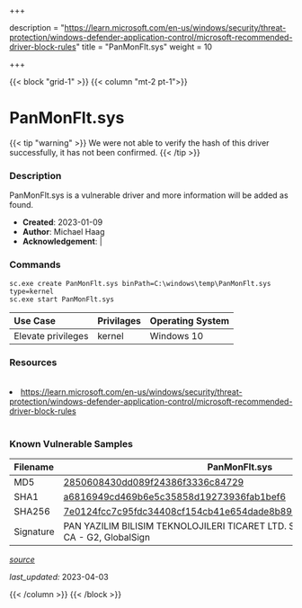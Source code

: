 +++

description = "https://learn.microsoft.com/en-us/windows/security/threat-protection/windows-defender-application-control/microsoft-recommended-driver-block-rules"
title = "PanMonFlt.sys"
weight = 10

+++


{{< block "grid-1" >}}
{{< column "mt-2 pt-1">}}


# PanMonFlt.sys 


{{< tip "warning" >}}
We were not able to verify the hash of this driver successfully, it has not been confirmed.
{{< /tip >}}


### Description

PanMonFlt.sys is a vulnerable driver and more information will be added as found.

- **Created**: 2023-01-09
- **Author**: Michael Haag
- **Acknowledgement**:  | [](https://twitter.com/)

### Commands

```
sc.exe create PanMonFlt.sys binPath=C:\windows\temp\PanMonFlt.sys type=kernel
sc.exe start PanMonFlt.sys
```

| Use Case | Privilages | Operating System | 
|:---- | ---- | ---- |
| Elevate privileges | kernel | Windows 10 |

### Resources
<br>
<li><a href=" https://learn.microsoft.com/en-us/windows/security/threat-protection/windows-defender-application-control/microsoft-recommended-driver-block-rules"> https://learn.microsoft.com/en-us/windows/security/threat-protection/windows-defender-application-control/microsoft-recommended-driver-block-rules</a></li>
<br>

### Known Vulnerable Samples

| Filename | PanMonFlt.sys |
|:---- | ---- | 
| MD5 | <a href="https://www.virustotal.com/gui/file/2850608430dd089f24386f3336c84729">2850608430dd089f24386f3336c84729</a> |
| SHA1 | <a href="https://www.virustotal.com/gui/file/a6816949cd469b6e5c35858d19273936fab1bef6">a6816949cd469b6e5c35858d19273936fab1bef6</a> |
| SHA256 | <a href="https://www.virustotal.com/gui/file/7e0124fcc7c95fdc34408cf154cb41e654dade8b898c71ad587b2090b1da30d7">7e0124fcc7c95fdc34408cf154cb41e654dade8b898c71ad587b2090b1da30d7</a> |
| Signature | PAN YAZILIM BILISIM TEKNOLOJILERI TICARET LTD. STI., GlobalSign CodeSigning CA - G2, GlobalSign   |


[*source*](https://github.com/magicsword-io/LOLDrivers/tree/main/yaml/panmonflt.sys.yml)

*last_updated:* 2023-04-03








{{< /column >}}
{{< /block >}}

